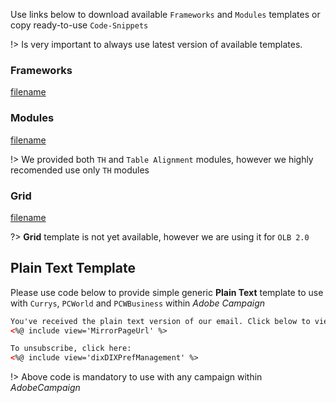 Use links below to download available `Frameworks` and `Modules` templates or copy ready-to-use `Code-Snippets`

!> Is very important to always use latest version of available templates.

<!-- <i class="fas fa-fw fa-file-code"></i><i class="fas fa-fw fa-file-medical"></i><i class="fas fa-fw fa-th-list"></i><i class="fas fa-fw fa-file-alt"></i>  -->

### Frameworks

[filename](_includes/download-frames.md ':include')

###  Modules

[filename](_includes/download-modules.md ':include')

!> We provided both `TH` and `Table Alignment` modules, however we highly recomended use only `TH` modules

###  Grid

[filename](_includes/download-grid.md ':include')

?> **Grid** template is not yet available, however we are using it for `OLB 2.0`

##  Plain Text Template

Please use code below to provide simple generic **Plain Text** template to use with `Currys`, `PCWorld` and `PCWBusiness` within _Adobe Campaign_

``` html
You've received the plain text version of our email. Click below to view online with images.
<%@ include view='MirrorPageUrl' %>

To unsubscribe, click here:
<%@ include view='dixDIXPrefManagement' %>
```

!> Above code is mandatory to use with any campaign within _AdobeCampaign_
